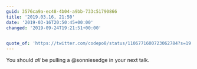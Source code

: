 ```yaml
---
guid: 3576ca9a-ec48-4b04-a9bb-733c51790866
title: '2019.03.16, 21:50'
date: '2019-03-16T20:50:45+00:00'
changed: '2019-09-24T19:21:51+00:00'


quote_of: 'https://twitter.com/codepo8/status/1106771600723062784?s=19'
---
```


You should *all* be pulling a @sonniesedge in your next talk. 
